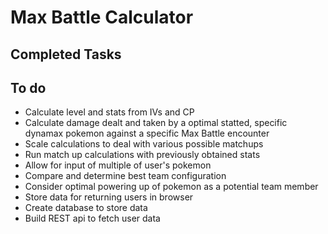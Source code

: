 # Max Battle Calculator

## Completed Tasks

## To do
+ Calculate level and stats from IVs and CP
+ Calculate damage dealt and taken by a optimal statted, specific dynamax pokemon against a specific Max Battle encounter
+ Scale calculations to deal with various possible matchups
+ Run match up calculations with previously obtained stats
+ Allow for input of multiple of user's pokemon
+ Compare and determine best team configuration
+ Consider optimal powering up of pokemon as a potential team member
+ Store data for returning users in browser
+ Create database to store data
+ Build REST api to fetch user data